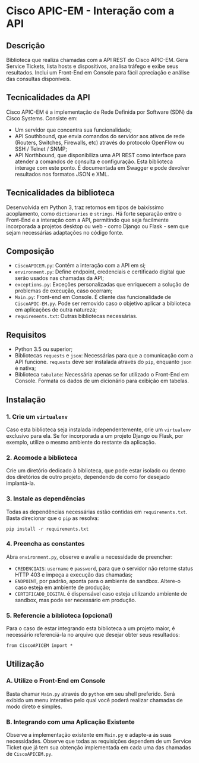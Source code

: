 # Cisco APIC-EM - Interação com a API

## Descrição
Biblioteca que realiza chamadas com a API REST do Cisco APIC-EM. Gera Service Tickets, lista hosts e dispositivos, analisa tráfego e exibe seus resultados. Inclui um Front-End em Console para fácil apreciação e análise das consultas disponíveis.

## Tecnicalidades da API
Cisco APIC-EM é a implementação de Rede Definida por Software (SDN) da Cisco Systems. Consiste em:
- Um servidor que concentra sua funcionalidade;
- API Southbound, que envia comandos do servidor aos ativos de rede (Routers, Switches, Firewalls, etc) através do protocolo OpenFlow ou SSH / Telnet / SNMP;
- API Northbound, que disponibiliza uma API REST como interface para atender a comandos de consulta e configuração. Esta biblioteca interage com este ponto.
É documentada em Swagger e pode devolver resultados nos formatos JSON e XML.

## Tecnicalidades da biblioteca
Desenvolvida em Python 3, traz retornos em tipos de baixíssimo acoplamento, como `dictionaries` e `strings`. Há forte separação entre o Front-End e a interação com a API, permitindo que seja facilmente incorporada a projetos desktop ou web - como Django ou Flask - sem que sejam necessárias adaptações no código fonte.

## Composição
- `CiscoAPICEM.py`: Contém a interação com a API em si;
- `environment.py`: Define endpoint, credenciais e certificado digital que serão usados nas chamadas da API;
- `exceptions.py`: Exceções personalizadas que enriquecem a solução de problemas de execução, caso ocorram;
- `Main.py`: Front-end em Console. É cliente das funcionalidade de `CiscoAPIC-EM.py`. Pode ser removido caso o objetivo aplicar a biblioteca em aplicações de outra natureza;
- `requirements.txt`: Outras bibliotecas necessárias.

## Requisitos
- Python 3.5 ou superior;
- Bibliotecas `requests` e `json`: Necessárias para que a comunicação com a API funcione. `requests` deve ser instalada através do `pip`, enquanto `json` é nativa;
- Biblioteca `tabulate`: Necessária apenas se for utilizado o Front-End em Console. Formata os dados de um dicionário para exibição em tabelas.

## Instalação
### 1. Crie um `virtualenv`
Caso esta biblioteca seja instalada independentemente, crie um `virtualenv` exclusivo para ela. Se for incorporada a um projeto Django ou Flask, por exemplo, utilize o mesmo ambiente do restante da aplicação.

### 2. Acomode a biblioteca
Crie um diretório dedicado à biblioteca, que pode estar isolado ou dentro dos diretórios de outro projeto, dependendo de como for desejado implantá-la.

### 3. Instale as dependências
Todas as dependências necessárias estão contidas em `requirements.txt`. Basta direcionar que o `pip` as resolva:
```
pip install -r requirements.txt
```

### 4. Preencha as constantes
Abra `environment.py`, observe e avalie a necessidade de preencher:
- `CREDENCIAIS`: `username` e `password`, para que o servidor não retorne status HTTP 403 e impeça a execução das chamadas;
- `ENDPOINT`, por padrão, aponta para o ambiente de sandbox. Altere-o caso esteja em ambiente de produção;
- `CERTIFICADO_DIGITAL` é dispensável caso esteja utilizando ambiente de sandbox, mas pode ser necessário em produção.

### 5. Referencie a biblioteca (opcional)
Para o caso de estar integrando esta biblioteca a um projeto maior, é necessário referenciá-la no arquivo que desejar obter seus resultados:
```
from CiscoAPICEM import *
```

## Utilização
### A. Utilize o Front-End em Console
Basta chamar `Main.py` através do `python` em seu shell preferido. Será exibido um menu interativo pelo qual você poderá realizar chamadas de modo direto e simples.

### B. Integrando com uma Aplicação Existente
Observe a implementação existente em `Main.py` e adapte-a às suas necessidades. Observe que todas as requisições dependem de um Service Ticket que já tem sua obtenção implementada em cada uma das chamadas de `CiscoAPICEM.py`.
